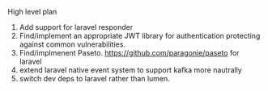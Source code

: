 High level plan
1) Add support for laravel responder 
2) Find/implement an appropriate JWT library for authentication protecting against common vulnerabilities.
3) Find/implmenent Paseto. https://github.com/paragonie/paseto for laravel
4) extend laravel native event system to support kafka more nautrally
5) switch dev deps to laravel rather than lumen.